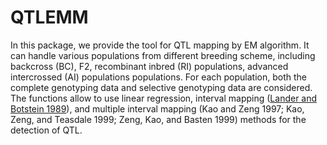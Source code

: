 # QTLEMM

In this package, we provide the tool for QTL mapping by EM algorithm. It can handle various populations from different breeding scheme, including backcross (BC), F2, recombinant inbred (RI) populations, advanced intercrossed (AI) populations populations. For each population, both the complete genotyping data and selective genotyping data are considered. The functions allow to use linear regression, interval mapping ([Lander and Botstein 1989](https://academic.oup.com/genetics/article/121/1/185/5997927)), and multiple interval mapping (Kao and Zeng 1997; Kao, Zeng, and Teasdale 1999; Zeng, Kao, and Basten 1999) methods for the detection of QTL.
